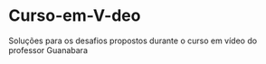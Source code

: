 # Curso-em-V-deo
Soluções para os desafios propostos durante o curso em vídeo do professor Guanabara
